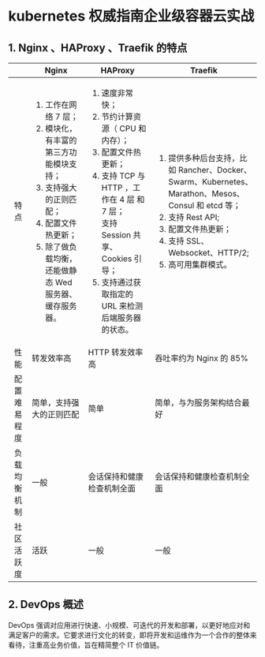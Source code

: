 # kubernetes 权威指南企业级容器云实战

## 1. Nginx 、HAProxy 、Traefik 的特点

||<center>Nginx</center>|<center>HAProxy</center>|<center>Traefik</center>
:-:|:-|:-|:-
特点|<ol><li>工作在网络 7 层；</li><li>模块化，有丰富的第三方功能模块支持；</li><li>支持强大的正则匹配；</li><li>配置文件热更新；</li><li>除了做负载均衡，还能做静态 Wed 服务器、缓存服务器。</li></ol>|<ol><li>速度非常快；</li><li>节约计算资源（ CPU 和内存）；</li><li>配置文件热更新；<li>支持 TCP 与 HTTP ，工作在 4 层 和 7 层；</li>支持 Session 共享、Cookies 引导；</li><li>支持通过获取指定的 URL 来检测后端服务器的状态。</li></ol>|<ol><li>提供多种后台支持，比如 Rancher、Docker、Swarm、Kubernetes、Marathon、Mesos、Consul 和 etcd 等；</li><li>支持 Rest API;</li><li>配置文件热更新；</li><li>支持 SSL、Websocket、HTTP/2;</li><li>高可用集群模式。</li></ol>
性能|转发效率高|HTTP 转发效率高|吞吐率约为 Nginx 的 85%
配置难易程度|简单，支持强大的正则匹配|简单|简单，与为服务架构结合最好
负载均衡机制|一般|会话保持和健康检查机制全面|会话保持和健康检查机制全面
社区活跃度|活跃|一般|一般

## 2. DevOps 概述

DevOps 强调对应用进行快速、小规模、可迭代的开发和部署，以更好地应对和满足客户的需求。它要求进行文化的转变，即将开发和运维作为一个合作的整体来看待，注重高业务价值，旨在精简整个 IT 价值链。

